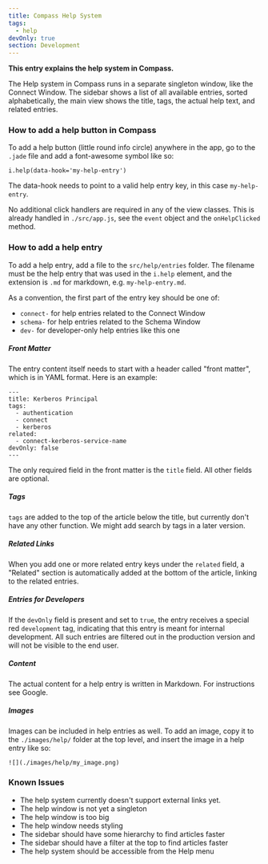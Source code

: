```yaml
---
title: Compass Help System
tags:
  - help
devOnly: true
section: Development
---
```


<strong>This entry explains the help system in Compass.</strong>

The Help system in Compass runs in a separate singleton window, like the
Connect Window. The sidebar shows a list of all available entries, sorted
alphabetically, the main view shows the title, tags, the actual help text,
and related entries.

### How to add a help button in Compass

To add a help button (little round info circle) anywhere in the app, go to
the `.jade` file and add a font-awesome symbol like so:

```
i.help(data-hook='my-help-entry')
```

The data-hook needs to point to a valid help entry key, in this case
`my-help-entry`.

No additional click handlers are required in any of the view classes. This
is already handled in `./src/app.js`, see the `event` object and the
`onHelpClicked` method.  


### How to add a help entry

To add a help entry, add a file to the `src/help/entries` folder.
The filename must be the help entry that was used in the `i.help`
element, and the extension is `.md` for markdown, e.g. `my-help-entry.md`.

As a convention, the first part of the entry key should be one of:

- `connect-` for help entries related to the Connect Window
- `schema-` for help entries related to the Schema Window
- `dev-` for developer-only help entries like this one


##### Front Matter

The entry content itself needs to start with a header called "front matter",
which is in YAML format. Here is an example:

```
---
title: Kerberos Principal
tags:
  - authentication
  - connect
  - kerberos
related:
  - connect-kerberos-service-name
devOnly: false
---
```

The only required field in the front matter is the `title` field. All other
fields are optional.

##### Tags

`tags` are added to the top of the article below the title, but currently
don't have any other function. We might add search by tags in a later version.

##### Related Links

When you add one or more related entry keys under the `related` field, a
"Related" section is automatically added at the bottom of the article, linking
to the related entries.

##### Entries for Developers

If the `devOnly` field is present and set to `true`, the entry receives
a special red `development` tag, indicating that this entry is meant for
internal development. All such entries are filtered out in the production
version and will not be visible to the end user.

##### Content

The actual content for a help entry is written in Markdown. For instructions
see Google.

##### Images

Images can be included in help entries as well. To add an image, copy it
to the `./images/help/` folder at the top level, and insert the image in
a help entry like so:

```
![](./images/help/my_image.png)
```

### Known Issues

- The help system currently doesn't support external links yet.
- The help window is not yet a singleton
- The help window is too big
- The help window needs styling
- The sidebar should have some hierarchy to find articles faster
- The sidebar should have a filter at the top to find articles faster
- The help system should be accessible from the Help menu
